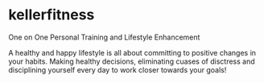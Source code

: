 # kellerfitness
One on One Personal Training and Lifestyle Enhancement

A healthy and happy lifestyle is all about committing to positive changes in your habits. Making healthy decisions, eliminating cuases of disctress and disciplining yourself every day to work closer towards your goals!
